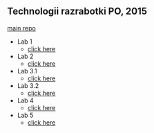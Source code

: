 ## Technologii razrabotki PO, 2015

[main repo](https://github.com/vsergeenko/po20151110svn)

* Lab 1
  + [click here](https://github.com/vsergeenko/po20151110svn/tree/master/lab1)
* Lab 2
  + [click here](https://github.com/vsergeenko/po20151110svn/tree/pwd-env-so)
* Lab 3.1
  + [click here](https://github.com/vsergeenko/po20151110svn/tree/lab31/lab31/iproute2)
* Lab 3.2
  + [click here](https://github.com/vsergeenko/lab32)
* Lab 4
  + [click here](https://github.com/vsergeenko/lab4/tree/addenvx)
* Lab 5
  + [click here](https://github.com/vsergeenko/po20151110svn/tree/lab5)
